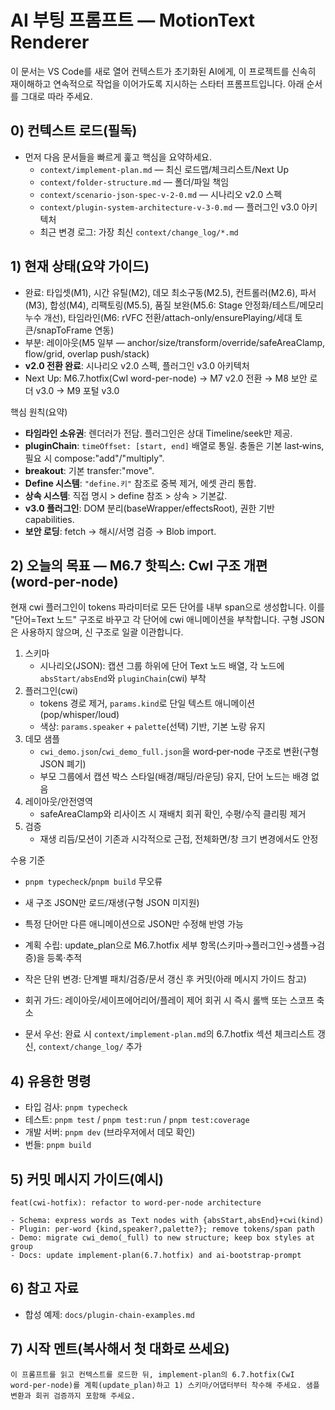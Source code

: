 # AI 부팅 프롬프트 — MotionText Renderer

이 문서는 VS Code를 새로 열어 컨텍스트가 초기화된 AI에게, 이 프로젝트를 신속히 재이해하고 연속적으로 작업을 이어가도록 지시하는 스타터 프롬프트입니다. 아래 순서를 그대로 따라 주세요.

## 0) 컨텍스트 로드(필독)
- 먼저 다음 문서들을 빠르게 훑고 핵심을 요약하세요.
  - `context/implement-plan.md` — 최신 로드맵/체크리스트/Next Up
  - `context/folder-structure.md` — 폴더/파일 책임
  - `context/scenario-json-spec-v-2-0.md` — 시나리오 v2.0 스펙
  - `context/plugin-system-architecture-v-3-0.md` — 플러그인 v3.0 아키텍처
  - 최근 변경 로그: 가장 최신 `context/change_log/*.md`

## 1) 현재 상태(요약 가이드)
- 완료: 타입셋(M1), 시간 유틸(M2), 데모 최소구동(M2.5), 컨트롤러(M2.6), 파서(M3), 합성(M4), 리팩토링(M5.5), 품질 보완(M5.6: Stage 안정화/테스트/메모리 누수 개선), 타임라인(M6: rVFC 전환/attach-only/ensurePlaying/세대 토큰/snapToFrame 연동)
- 부분: 레이아웃(M5 일부 — anchor/size/transform/override/safeAreaClamp, flow/grid, overlap push/stack)
- **v2.0 전환 완료**: 시나리오 v2.0 스펙, 플러그인 v3.0 아키텍처
- Next Up: M6.7.hotfix(CwI word-per-node) → M7 v2.0 전환 → M8 보안 로더 v3.0 → M9 포털 v3.0

핵심 원칙(요약)
- **타임라인 소유권**: 렌더러가 전담. 플러그인은 상대 Timeline/seek만 제공.
- **pluginChain**: `timeOffset: [start, end]` 배열로 통일. 충돌은 기본 last‑wins, 필요 시 compose:"add"/"multiply".
- **breakout**: 기본 transfer:"move".
- **Define 시스템**: `"define.키"` 참조로 중복 제거, 에셋 관리 통합.
- **상속 시스템**: 직접 명시 > define 참조 > 상속 > 기본값.
- **v3.0 플러그인**: DOM 분리(baseWrapper/effectsRoot), 권한 기반 capabilities.
- **보안 로딩**: fetch → 해시/서명 검증 → Blob import.

## 2) 오늘의 목표 — M6.7 핫픽스: CwI 구조 개편 (word‑per‑node)
현재 cwi 플러그인이 tokens 파라미터로 모든 단어를 내부 span으로 생성합니다. 이를 "단어=Text 노드" 구조로 바꾸고 각 단어에 cwi 애니메이션을 부착합니다. 구형 JSON은 사용하지 않으며, 신 구조로 일괄 이관합니다.

1) 스키마
   - 시나리오(JSON): 캡션 그룹 하위에 단어 Text 노드 배열, 각 노드에 `absStart/absEnd`와 `pluginChain`(cwi) 부착
2) 플러그인(cwi)
   - tokens 경로 제거, `params.kind`로 단일 텍스트 애니메이션(pop/whisper/loud)
   - 색상: `params.speaker` + `palette`(선택) 기반, 기본 노랑 유지
3) 데모 샘플
   - `cwi_demo.json`/`cwi_demo_full.json`을 word‑per‑node 구조로 변환(구형 JSON 폐기)
   - 부모 그룹에서 캡션 박스 스타일(배경/패딩/라운딩) 유지, 단어 노드는 배경 없음
4) 레이아웃/안전영역
   - safeAreaClamp와 리사이즈 시 재배치 회귀 확인, 수평/수직 클리핑 제거
5) 검증
   - 재생 리듬/모션이 기존과 시각적으로 근접, 전체화면/창 크기 변경에서도 안정

수용 기준
- `pnpm typecheck`/`pnpm build` 무오류
- 새 구조 JSON만 로드/재생(구형 JSON 미지원)
- 특정 단어만 다른 애니메이션으로 JSON만 수정해 반영 가능

- 계획 수립: update_plan으로 M6.7.hotfix 세부 항목(스키마→플러그인→샘플→검증)을 등록·추적
- 작은 단위 변경: 단계별 패치/검증/문서 갱신 후 커밋(아래 메시지 가이드 참고)
- 회귀 가드: 레이아웃/세이프에어리어/플레이 제어 회귀 시 즉시 롤백 또는 스코프 축소
- 문서 우선: 완료 시 `context/implement-plan.md`의 6.7.hotfix 섹션 체크리스트 갱신, `context/change_log/` 추가

## 4) 유용한 명령
- 타입 검사: `pnpm typecheck`
- 테스트: `pnpm test` / `pnpm test:run` / `pnpm test:coverage`
- 개발 서버: `pnpm dev` (브라우저에서 데모 확인)
- 번들: `pnpm build`

## 5) 커밋 메시지 가이드(예시)
```
feat(cwi-hotfix): refactor to word-per-node architecture

- Schema: express words as Text nodes with {absStart,absEnd}+cwi(kind)
- Plugin: per-word {kind,speaker?,palette?}; remove tokens/span path
- Demo: migrate cwi_demo(_full) to new structure; keep box styles at group
- Docs: update implement-plan(6.7.hotfix) and ai-bootstrap-prompt
```

## 6) 참고 자료
- 합성 예제: `docs/plugin-chain-examples.md`

## 7) 시작 멘트(복사해서 첫 대화로 쓰세요)
```
이 프롬프트를 읽고 컨텍스트를 로드한 뒤, implement-plan의 6.7.hotfix(CwI word‑per‑node)를 계획(update_plan)하고 1) 스키마/어댑터부터 착수해 주세요. 샘플 변환과 회귀 검증까지 포함해 주세요.
```
